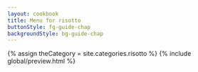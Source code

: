 ```yaml
---
layout: cookbook
title: Menu for risotto
buttonStyle: fg-guide-chap
backgroundStyle: bg-guide-chap
---
```

<div class="container">
{% assign theCategory = site.categories.risotto %}
{% include global/preview.html %}

</div>